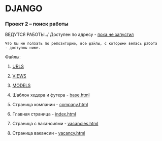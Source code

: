 
DJANGO
===========

### Проект 2 – поиск работы
ВЕДУТСЯ РАБОТЫ../
Доступен по адресу - [пока не запустил](/)


```
Что бы не ползать по репозиторию, все файлы, с которыми велась работа - доступны ниже.
```

Файлы:
 1. [URLS](https://github.com/vproyaev/stepik_jobs/blob/master/stepik_hh/urls.py)
 2. [VIEWS](https://github.com/vproyaev/stepik_jobs/blob/master/headhunter/views.py)
 3. [MODELS](https://github.com/vproyaev/stepik_jobs/blob/master/headhunter/models.py)
 
 4. Шаблон хедера и футера - [base.html](https://github.com/vproyaev/stepik_jobs/blob/master/templates/base.html)
 5. Страница компании - [company.html](https://github.com/vproyaev/stepik_jobs/blob/master/templates/company.html)
 6. Главная страница - [index.html](https://github.com/vproyaev/stepik_jobs/blob/master/templates/index.html)
 7. Страница с вакансиями - [vacancies.html](https://github.com/vproyaev/stepik_jobs/blob/master/templates/vacancies.html)
 8. Страница вакансии - [vacancy.html](https://github.com/vproyaev/stepik_jobs/blob/master/templates/vacancy.html)
